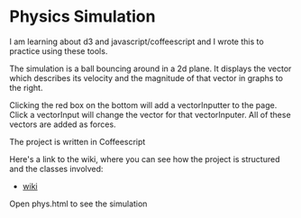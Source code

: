 # Physics Simulation

I am learning about d3 and javascript/coffeescript and I wrote this to practice using these tools. 

The simulation is a ball bouncing around in a 2d plane.  It displays the vector which describes its velocity and the magnitude of that vector in graphs to the right.

Clicking the red box on the bottom will add a vectorInputter to the page.  Click a vectorInput will change the vector for that vectorInputer.  All of these vectors are added as forces.

The project is written in Coffeescript

Here's a link to the wiki, where you can see how the project is structured and the classes involved:
   * [wiki](https://github.com/wmelton12/PhysSims/wiki/)

Open phys.html to see the simulation